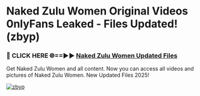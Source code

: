 # Naked Zulu Women Original Videos 0nlyFans Leaked - Files Updated! (zbyp)

<h3>🔴 CLICK HERE 🌐==►► <a href="https://tinyurl.com/up5wt9bj" rel="nofollow">Naked Zulu Women Updated Files</a></h3>

Get Naked Zulu Women and all content. Now you can access all videos and pictures of Naked Zulu Women. New Updated Files 2025!

[![zbyp](https://i.imgur.com/ABiUzMV.gif)](https://tinyurl.com/up5wt9bj)
